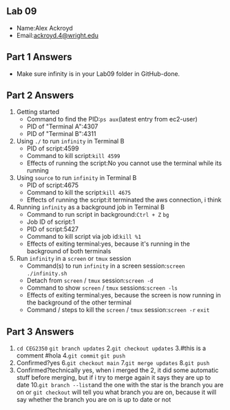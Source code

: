 ## Lab 09

- Name:Alex Ackroyd
- Email:ackroyd.4@wright.edu

## Part 1 Answers

- Make sure infinity is in your Lab09 folder in GitHub-done.

## Part 2 Answers

1. Getting started
   - Command to find the PID:`ps aux`(latest entry from ec2-user)
   - PID of "Terminal A":4307
   - PID of "Terminal B":4311
2. Using `./` to run `infinity` in Terminal B
   - PID of script:4599
   - Command to kill script:`kill 4599`
   - Effects of running the script:No you cannot use the terminal while its running
3. Using `source` to run `infinity` in Terminal B
   - PID of script:4675
   - Command to kill the script:`kill 4675`
   - Effects of running the script:it terminated the aws connection, i think
4. Running `infinity` as a background job in Terminal B
   - Command to run script in background:`Ctrl + Z` `bg`
   - Job ID of script:1
   - PID of script:5427
   - Command to kill script via job id:`kill %1`
   - Effects of exiting terminal:yes, because it's running in the background of both terminals
5. Run `infinity` in a `screen` or `tmux` session
   - Command(s) to run `infinity` in a screen session:`screen` `./infinity.sh`
   - Detach from `screen` / `tmux` session:`screen -d`
   - Command to show `screen` / `tmux` sessions:`screen -ls`
   - Effects of exiting terminal:yes, because the screen is now running in the background of the other terminal
   - Command / steps to kill the `screen` / `tmux` session:`screen -r` `exit`

## Part 3 Answers

1. `cd CEG2350` `git branch updates`
2.`git checkout updates`
3.#this is a comment
  #hola
4.`git commit` `git push`
5. Confirmed?yes
6.`git checkout main`
7.`git merge updates`
8.`git push`
9. Confirmed?technically yes, when i merged the 2, it did some automatic stuff before merging, but if i try to merge again it says they are up to date
10.`git branch --list`and the one with the star is the branch you are on or `git checkout` will tell you what branch you are on, because it will say whether the branch you are on is up to date or not
